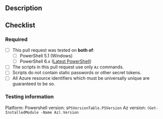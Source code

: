 ## Description

<!-- Include a brief description of your changes. -->

## Checklist

<!--
    Filling in this checklist is mandatory! If you don't, your pull request
    will be rejected without further review. Checklists must be completed
    within 7 days of PR submission.

    To check a box in markdown, make sure that it is formatted as [X] (no whitespace).
    Not formatting checkboxes correctly may break automated tools and delay PR processing.
-->

### Required

- [ ] This pull request was tested on __both of__:
  - [ ] PowerShell 5.1 (Windows)
  - [ ] PowerShell 6.x ([Latest PowerShell](https://github.com/PowerShell/PowerShell/releases))
- [ ] The scripts in this pull request use only `Az` commands.
- [ ] Scripts do not contain static passwords or other secret tokens.
- [ ] All Azure resource identifiers which must be universally unique are guaranteed to be so.

### Testing information

<!--
    Each testing environment is a triplet:

        Platform, PowerShell version, Az version

    Copy/paste and fill in the following block for as many combinations of the above as you tested on.
-->

Platform:
Powershell version: `$PSVersionTable.PSVersion`
Az version: `(Get-InstalledModule -Name Az).Version`
